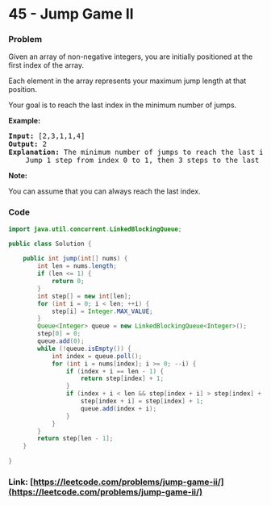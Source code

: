 # 45 - Jump Game II

### Problem
<p>Given an array of non-negative integers, you are initially positioned at the first index of the array.</p>

<p>Each element in the array represents your maximum jump length at that position.</p>

<p>Your goal is to reach the last index in the minimum number of jumps.</p>

<p><strong>Example:</strong></p>

<pre>
<strong>Input:</strong> [2,3,1,1,4]
<strong>Output:</strong> 2
<strong>Explanation:</strong> The minimum number of jumps to reach the last index is 2.
    Jump 1 step from index 0 to 1, then 3 steps to the last index.</pre>

<p><strong>Note:</strong></p>

<p>You can assume that you can always reach the last index.</p>


### Code
```java
import java.util.concurrent.LinkedBlockingQueue;

public class Solution {
    
    public int jump(int[] nums) {
        int len = nums.length;
        if (len <= 1) {
            return 0;
        }
        int step[] = new int[len];
        for (int i = 0; i < len; ++i) {
            step[i] = Integer.MAX_VALUE;
        }
        Queue<Integer> queue = new LinkedBlockingQueue<Integer>();
        step[0] = 0;
        queue.add(0);
        while (!queue.isEmpty()) {
            int index = queue.poll();
            for (int i = nums[index]; i >= 0; --i) {
                if (index + i == len - 1) {
                    return step[index] + 1;
                }
                if (index + i < len && step[index + i] > step[index] + 1) {
                    step[index + i] = step[index] + 1;
                    queue.add(index + i);
                }
            }
        }
        return step[len - 1];
    }
    
}
```
### Link: [https://leetcode.com/problems/jump-game-ii/](https://leetcode.com/problems/jump-game-ii/)
